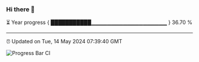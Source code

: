 ### Hi there 👋

⏳ Year progress { ███████████▁▁▁▁▁▁▁▁▁▁▁▁▁▁▁▁▁▁▁ } 36.70 %

---

⏰ Updated on Tue, 14 May 2024 07:39:40 GMT

![Progress Bar CI](https://github.com/IshwaranRudhara/GIT-ACTION/workflows/Progress%20Bar%20CI/badge.svg)
